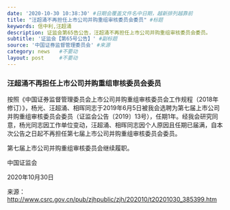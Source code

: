 ```yaml
---
date: '2020-10-30 10:38:30' #日期会覆盖文件名中日期，越新排列越靠前
title: "汪超涌不再担任上市公司并购重组审核委员会委员" #标题
keywords: 信中利,汪超涌
description: 证监会第65告公告，汪超涌不再担任上市公司并购重组审核委员会委员。
subtitle: '证监会【第65号公告】' #副标题
source: '中国证券监督管理委员会' #来源
category: news   #不要动
layout: post     #不要动
---
```


### 汪超涌不再担任上市公司并购重组审核委员会委员

按照《中国证券监督管理委员会上市公司并购重组审核委员会工作规程（2018年修订）》，杨光、汪超涌、相晖同志于2019年6月5日被我会选聘为第七届上市公司并购重组审核委员会委员（证监会公告〔2019〕13号），任期1年。经我会研究同意，杨光同志因工作单位变动，汪超涌、相晖同志因个人原因且任期已届满，自本次公告之日起不再担任第七届上市公司并购重组审核委员会委员。

第七届上市公司并购重组审核委员会继续履职。　　 

中国证监会

2020年10月30日

来源：http://www.csrc.gov.cn/pub/zjhpublic/zjh/202010/t20201030_385399.htm
